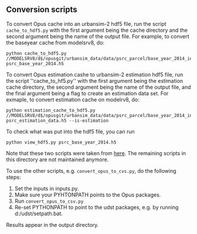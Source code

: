 ## Conversion scripts

To convert Opus cache into an urbansim-2 hdf5 file, run the script ``cache_to_hdf5.py`` with the first argument being the cache directory and the second argument 
being the name of the output file. For example, to convert the baseyear cache from modelsrv8, do:

```
python cache_to_hdf5.py //MODELSRV8/d$/opusgit/urbansim_data/data/psrc_parcel/base_year_2014_inputs/urbansim2_cache/2014 psrc_base_year_2014.h5
```
To convert Opus estimation cashe to urbansim-2 estimation hdf5 file, run the script ''cache_to_hf5.py'' with the first argument being the estimation cache directory, 
the second argument being the name of the output file, and the final argument being a flag to create an estimation data set. 
For exmaple, to convert estimation cache on modelrv8, do:

```
python estimation_cache_to_hdf5.py //MODELSRV8/d$/opusgit/urbansim_data/data/psrc_parcel/base_year_2014_inputs/urbansim2_estimation_cache/2014 psrc_estimation_data.h5 --is-estimation
```

To check what was put into the hdf5 file, you can run 

```
python view_hdf5.py psrc_base_year_2014.h5
```

Note that these two scripts were taken from [here](https://github.com/apdjustino/urbansim/tree/master/scripts). The remaining scripts in this directory are not maintained anymore.

To use the other scripts, e.g. ``convert_opus_to_cvs.py``, do the following steps:

1. Set the inputs in inputs.py.
2. Make sure your PYHTONPATH points to the Opus packages.
3. Run ``convert_opus_to_csv.py``
4. Re-set PYTHONPATH to point to the udst packages, e.g. by running d:/udst/setpath.bat.

Results appear in the output directory.
